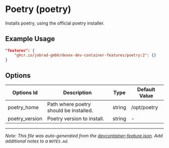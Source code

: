 
# Poetry (poetry)

Installs poetry, using the official poetry installer.

## Example Usage

```json
"features": {
    "ghcr.io/jobrad-gmbh/devex-dev-container-features/poetry:2": {}
}
```

## Options

| Options Id | Description | Type | Default Value |
|-----|-----|-----|-----|
| poetry_home | Path where poetry should be installed. | string | /opt/poetry |
| poetry_version | Poetry version to install. | string | - |



---

_Note: This file was auto-generated from the [devcontainer-feature.json](https://github.com/jobrad-gmbh/devex-dev-container-features/blob/main/src/poetry/devcontainer-feature.json).  Add additional notes to a `NOTES.md`._
